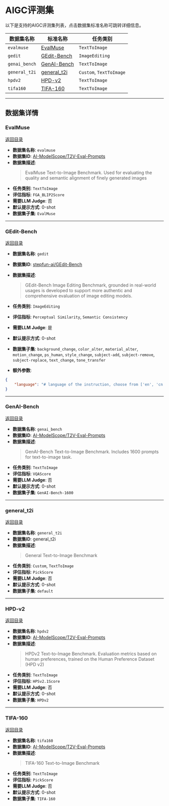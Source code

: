 # AIGC评测集

以下是支持的AIGC评测集列表，点击数据集标准名称可跳转详细信息。

| 数据集名称 | 标准名称 | 任务类别 |
|------------|----------|----------|
| `evalmuse` | [EvalMuse](#evalmuse) | `TextToImage` |
| `gedit` | [GEdit-Bench](#gedit-bench) | `ImageEditing` |
| `genai_bench` | [GenAI-Bench](#genai-bench) | `TextToImage` |
| `general_t2i` | [general_t2i](#general_t2i) | `Custom`, `TextToImage` |
| `hpdv2` | [HPD-v2](#hpd-v2) | `TextToImage` |
| `tifa160` | [TIFA-160](#tifa-160) | `TextToImage` |

---

## 数据集详情

### EvalMuse

[返回目录](#aigc评测集)
- **数据集名称**: `evalmuse`
- **数据集ID**: [AI-ModelScope/T2V-Eval-Prompts](https://modelscope.cn/datasets/AI-ModelScope/T2V-Eval-Prompts/summary)
- **数据集描述**:
  > EvalMuse Text-to-Image Benchmark. Used for evaluating the quality and semantic alignment of finely generated images
- **任务类别**: `TextToImage`
- **评估指标**: `FGA_BLIP2Score`
- **需要LLM Judge**: 否
- **默认提示方式**: 0-shot
- **数据集子集**: `EvalMuse`


---

### GEdit-Bench

[返回目录](#aigc评测集)
- **数据集名称**: `gedit`
- **数据集ID**: [stepfun-ai/GEdit-Bench](https://modelscope.cn/datasets/stepfun-ai/GEdit-Bench/summary)
- **数据集描述**:
  > GEdit-Bench Image Editing Benchmark, grounded in real-world usages is developed to support more authentic and comprehensive evaluation of image editing models.
- **任务类别**: `ImageEditing`
- **评估指标**: `Perceptual Similarity`, `Semantic Consistency`
- **需要LLM Judge**: 是
- **默认提示方式**: 0-shot
- **数据集子集**: `background_change`, `color_alter`, `material_alter`, `motion_change`, `ps_human`, `style_change`, `subject-add`, `subject-remove`, `subject-replace`, `text_change`, `tone_transfer`

- **额外参数**: 
```json
{
    "language": "# language of the instruction, choose from ['en', 'cn'], default to `en`"
}
```

---

### GenAI-Bench

[返回目录](#aigc评测集)
- **数据集名称**: `genai_bench`
- **数据集ID**: [AI-ModelScope/T2V-Eval-Prompts](https://modelscope.cn/datasets/AI-ModelScope/T2V-Eval-Prompts/summary)
- **数据集描述**:
  > GenAI-Bench Text-to-Image Benchmark. Includes 1600 prompts for text-to-image task.
- **任务类别**: `TextToImage`
- **评估指标**: `VQAScore`
- **需要LLM Judge**: 否
- **默认提示方式**: 0-shot
- **数据集子集**: `GenAI-Bench-1600`


---

### general_t2i

[返回目录](#aigc评测集)
- **数据集名称**: `general_t2i`
- **数据集ID**: general_t2i
- **数据集描述**:
  > General Text-to-Image Benchmark
- **任务类别**: `Custom`, `TextToImage`
- **评估指标**: `PickScore`
- **需要LLM Judge**: 否
- **默认提示方式**: 0-shot
- **数据集子集**: `default`


---

### HPD-v2

[返回目录](#aigc评测集)
- **数据集名称**: `hpdv2`
- **数据集ID**: [AI-ModelScope/T2V-Eval-Prompts](https://modelscope.cn/datasets/AI-ModelScope/T2V-Eval-Prompts/summary)
- **数据集描述**:
  > HPDv2 Text-to-Image Benchmark. Evaluation metrics based on human preferences, trained on the Human Preference Dataset (HPD v2)
- **任务类别**: `TextToImage`
- **评估指标**: `HPSv2.1Score`
- **需要LLM Judge**: 否
- **默认提示方式**: 0-shot
- **数据集子集**: `HPDv2`


---

### TIFA-160

[返回目录](#aigc评测集)
- **数据集名称**: `tifa160`
- **数据集ID**: [AI-ModelScope/T2V-Eval-Prompts](https://modelscope.cn/datasets/AI-ModelScope/T2V-Eval-Prompts/summary)
- **数据集描述**:
  > TIFA-160 Text-to-Image Benchmark
- **任务类别**: `TextToImage`
- **评估指标**: `PickScore`
- **需要LLM Judge**: 否
- **默认提示方式**: 0-shot
- **数据集子集**: `TIFA-160`

